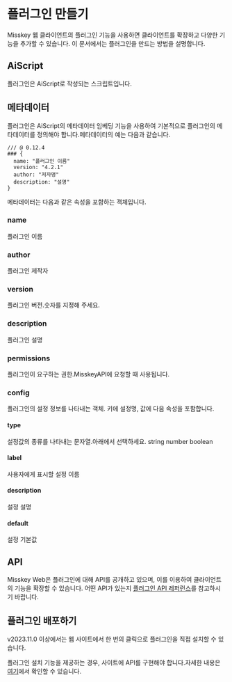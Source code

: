 # 플러그인 만들기

Misskey 웹 클라이언트의 플러그인 기능을 사용하면 클라이언트를 확장하고 다양한 기능을 추가할 수 있습니다.
이 문서에서는 플러그인을 만드는 방법을 설명합니다.

## AiScript

플러그인은 AiScript로 작성되는 스크립트입니다.

## 메타데이터

플러그인은 AiScript의 메타데이터 임베딩 기능을 사용하여 기본적으로 플러그인의 메타데이터를 정의해야 합니다.메타데이터의 예는 다음과 같습니다.

```AiScript
/// @ 0.12.4
### {
  name: "플러그인 이름"
  version: "4.2.1"
  author: "저자명"
  description: "설명"
}
```

메타데이터는 다음과 같은 속성을 포함하는 객체입니다.

### name

플러그인 이름

### author

플러그인 제작자

### version

플러그인 버전.숫자를 지정해 주세요.

### description

플러그인 설명

### permissions

플러그인이 요구하는 권한.MisskeyAPI에 요청할 때 사용됩니다.

### config

플러그인의 설정 정보를 나타내는 객체.
키에 설정명, 값에 다음 속성을 포함합니다.

#### type

설정값의 종류를 나타내는 문자열.아래에서 선택하세요.
string number boolean

#### label

사용자에게 표시할 설정 이름

#### description

설정 설명

#### default

설정 기본값

## API

Misskey Web은 플러그인에 대해 API를 공개하고 있으며, 이를 이용하여 클라이언트의 기능을 확장할 수 있습니다.
어떤 API가 있는지 [플러그인 API 레퍼런스](./plugin-api-reference/)를 참고하시기 바랍니다.

## 플러그인 배포하기

v2023.11.0 이상에서는 웹 사이트에서 한 번의 클릭으로 플러그인을 직접 설치할 수 있습니다.

플러그인 설치 기능을 제공하는 경우, 사이트에 API를 구현해야 합니다.자세한 내용은 [여기](./publish-on-your-website.md)에서 확인할 수 있습니다.
